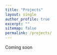 ```yaml
---
title: "Projects"
layout: single
author_profile: true
excerpt: ""
sitemap: false
permalink: /projects/
---
```


Coming soon